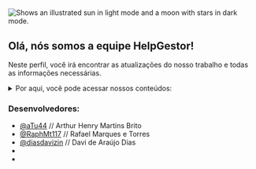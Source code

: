 #
<picture>
  <source media="(prefers-color-scheme: dark)" srcset="https://github.com/HelpGestor/documentacao/blob/main/imagens/HelpGestor-removebg-preview.png">
  <source media="(prefers-color-scheme: light)" srcset="https://github.com/HelpGestor/documentacao/blob/main/imagens/HelpGestor-removebg-preview.png">
  <img alt="Shows an illustrated sun in light mode and a moon with stars in dark mode." src="hhttps://github.com/HelpGestor/documentacao/blob/main/imagens/HelpGestor-removebg-preview.png">
</picture>


## Olá, nós somos a equipe HelpGestor!
Neste perfil, você irá encontrar as atualizações do nosso trabalho e todas as informações necessárias.

<details>

<summary> Por aqui, você pode acessar nossos conteúdos: </summary>

### Documentação
- [Casos de Uso](https://github.com/HelpGestor/documentacao/blob/main/casos-de-uso.png)
- [Requisitos](https://github.com/HelpGestor/documentacao/blob/main/requisitos.md)
  
</details>

### Desenvolvedores: 
- [@aTu44](https://github.com/aTu44)       // Arthur Henry Martins Brito
- [@RaphMt117](https://github.com/RaphMt117)   // Rafael Marques e Torres
- [@diasdavizin](https://github.com/diasdavizin) // Davi de Araújo Dias
- 
-
